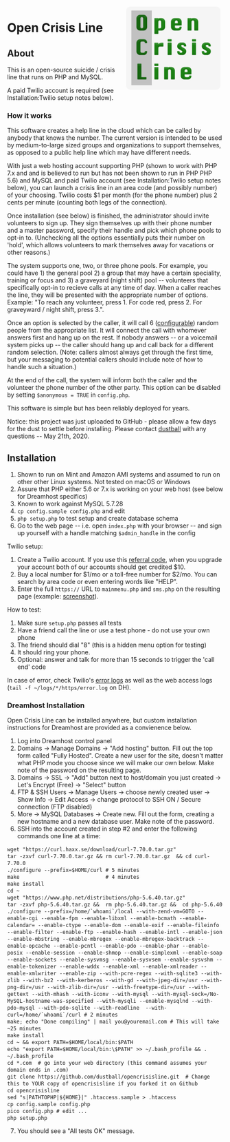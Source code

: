 <img align="right" src="ocl-logo.png" width="220" style="margin:7px; border-radius:10px" />

# Open Crisis Line

## About

This is an open-source suicide / crisis line that runs on PHP and MySQL.

A paid Twilio account is required (see Installation:Twilio setup notes below).  

### How it works

This software creates a help line in the cloud which can be called by anybody that knows the number.  The current version is intended to be used by medium-to-large sized groups and organizations to support themselves, as opposed to a public help line which may have different needs.

With just a web hosting account supporting PHP (shown to work with PHP 7.x and  and is believed to run but has not been shown to run in PHP PHP 5.6) and MySQL and paid Twilio account (see Installation:Twilio setup notes below), you can launch a crisis line in an area code (and possibly number) of your choosing. Twilio costs $1 per month (for the phone number) plus 2 cents per minute (counting both legs of the connection). 

Once installation (see below) is finished, the administrator should invite volunteers to sign up.  They sign themselves up with their phone number and a master password, specify their handle and pick which phone pools to opt-in to. (Unchecking all the options essentially puts their number on 'hold', which allows volunteers to mark themselves away for vacations or other reasons.)  

The system supports one, two, or three phone pools.  For example, you could have 1) the general pool 2) a group that may have a certain speciality, training or focus and 3) a graveyard (night shift) pool -- volunteers that specifically opt-in to recieve calls at any time of day.  When a caller reaches the line, they will be presented with the appropriate number of options.  Example: "To reach any volunteer, press 1. For code red, press 2.  For graveyward / night shift, press 3.".  

Once an option is selected by the caller, it will call 6 ([configurable](https://github.com/dustball/opencrisisline/blob/master/config.sample)) random people from the appropriate list.  It will connect the call with whomever answers first and hang up on the rest.  If nobody answers -- or a voicemail system picks up -- the caller should hang up and call back for a different random selection.  (Note: callers almost always get through the first time, but your messaging to potential callers should include note of how to handle such a situation.)

At the end of the call, the system will inform both the caller and the volunteer the phone number of the other party.  This option can be disabled by setting `$anonymous = TRUE`  in `config.php`.  

This software is simple but has been reliably deployed for years.

Notice: this project was just uploaded to GitHub - please allow a few days for the dust to settle before installing.  Please contact [dustball](https://github.com/dustball) with any questions -- May 21th, 2020.

## Installation

1. Shown to run on Mint and Amazon AMI systems and assumed to run on other other Linux systems. Not tested on macOS or Windows
1. Assure that PHP either 5.6 or 7.x is working on your web host (see below for Dreamhost specifics)
1. Known to work against MySQL 5.7.28
2. `cp config.sample config.php` and edit
3. `php setup.php` to test setup and create database schema 
4. Go to the web page -- i.e. open `index.php` with your browser -- and sign up yourself with a handle matching `$admin_handle` in the config

Twilio setup:

1. Create a Twilio account. If you use this [referral code](https://www.twilio.com/referral/WU8oSC), when you upgrade your account both of our accounts should get credited $10.
1. Buy a local number for $1/mo or a toll-free number for $2/mo.  You can search by area code or even entering words like "HELP".
2. Enter the full `https://` URL to `mainmenu.php` and `sms.php` on the resulting page (example: [screenshot](https://i.imgur.com/0jy992M.png)).

How to test:

1. Make sure `setup.php` passes all tests 
2. Have a friend call the line or use a test phone - do not use your own phone 
3. The friend should dial "8" (this is a hidden menu option for testing)
4. It should ring your phone.  
5. Optional: answer and talk for more than 15 seconds to trigger the 'call end' code

In case of error, check Twilio's [error logs](https://www.twilio.com/console/debugger) as well as the web access logs (`tail -f ~/logs/*/https/error.log` on DH).

### Dreamhost Installation

Open Crisis Line can be installed anywhere, but custom installation instructions for Dreamhost are provided as a convienence below.

1. Log into Dreamhost control panel
2. Domains -> Manage Domains -> "Add hosting" button.  Fill out the top form called "Fully Hosted". Create a new user for the site, doesn't matter what PHP mode you choose since we will make our own below.  Make note of the password on the resulting page.
3. Domains -> SSL -> "Add" button next to host/domain you just created -> Let's Encrypt (Free) -> "Select" button
4. FTP & SSH Users -> Manage Users -> choose newly created user -> Show Info -> Edit Access -> change protocol to SSH ON / Secure connection (FTP disabled)
5. More -> MySQL Databases -> Create new.  Fill out the form, creating a new hostname and a new database user.  Make note of the password.
6. SSH into the account created in step #2 and enter the following commands one line at a time:

```Shell
wget "https://curl.haxx.se/download/curl-7.70.0.tar.gz"
tar -zxvf curl-7.70.0.tar.gz && rm curl-7.70.0.tar.gz  && cd curl-7.70.0
./configure --prefix=$HOME/curl # 5 minutes
make                            # 4 minutes
make install
cd ~
wget "https://www.php.net/distributions/php-5.6.40.tar.gz"
tar -zxvf php-5.6.40.tar.gz &&  rm php-5.6.40.tar.gz &&  cd php-5.6.40
./configure --prefix=/home/`whoami`/local --with-zend-vm=GOTO --enable-cgi --enable-fpm --enable-libxml --enable-bcmath --enable-calendar= --enable-ctype --enable-dom --enable-exif --enable-fileinfo --enable-filter --enable-ftp --enable-hash --enable-intl --enable-json --enable-mbstring --enable-mbregex --enable-mbregex-backtrack --enable-opcache --enable-pcntl --enable-pdo --enable-phar --enable-posix --enable-session --enable-shmop --enable-simplexml --enable-soap --enable-sockets --enable-sysvmsg --enable-sysvsem --enable-sysvshm --enable-tokenizer --enable-wddx --enable-xml --enable-xmlreader --enable-xmlwriter --enable-zip --with-pcre-regex --with-sqlite3 --with-zlib --with-bz2 --with-kerberos --with-gd --with-jpeg-dir=/usr --with-png-dir=/usr --with-zlib-dir=/usr --with-freetype-dir=/usr --with-gettext --with-mhash --with-iconv --with-mysql --with-mysql-sock=/No-MySQL-hostname-was-specified --with-mysqli --enable-mysqlnd --with-pdo-mysql --with-pdo-sqlite --with-readline  --with-curl=/home/`whoami`/curl # 2 minutes
make; echo "Done compiling" | mail you@youremail.com # This will take ~25 minutes
make install
cd ~ && export PATH=$HOME/local/bin:$PATH
echo "export PATH=$HOME/local/bin:\$PATH" >> ~/.bash_profile && . ~/.bash_profile
cd *.com  # go into your web directory (this command assumes your domain ends in .com)
git clone https://github.com/dustball/opencrisisline.git  # Change this to YOUR copy of opencrisisline if you forked it on Github
cd opencrisisline
sed "s|PATHTOPHP|${HOME}|" .htaccess.sample > .htaccess
cp config.sample config.php 
pico config.php # edit ...
php setup.php
```
    
7. You should see a "All tests OK" message.

